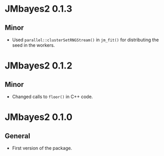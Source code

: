 # JMbayes2 0.1.3

## Minor
* Used `parallel::clusterSetRNGStream()` in `jm_fit()` for distributing the seed in the workers.


# JMbayes2 0.1.2

## Minor
* Changed calls to `floor()` in C++ code.


# JMbayes2 0.1.0

## General
* First version of the package.

